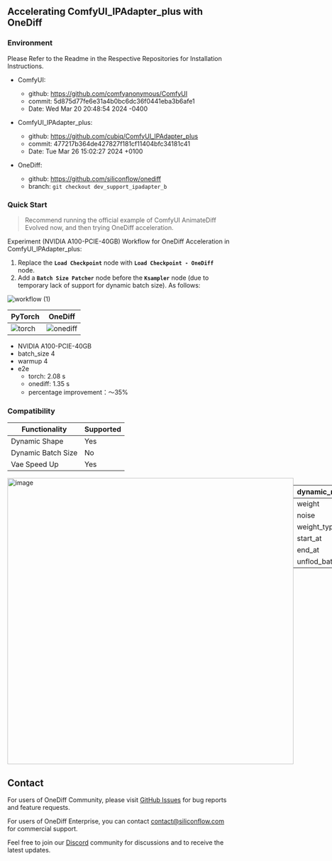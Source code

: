 ## Accelerating ComfyUI_IPAdapter_plus with OneDiff
### Environment
Please Refer to the Readme in the Respective Repositories for Installation Instructions.

- ComfyUI:
  - github: https://github.com/comfyanonymous/ComfyUI
  - commit: 5d875d77fe6e31a4b0bc6dc36f0441eba3b6afe1 
  - Date:   Wed Mar 20 20:48:54 2024 -0400

- ComfyUI_IPAdapter_plus:
  - github: https://github.com/cubiq/ComfyUI_IPAdapter_plus
  - commit: 477217b364de427827f181cf11404bfc34181c41 
  - Date:   Tue Mar 26 15:02:27 2024 +0100
  
- OneDiff:
  - github: https://github.com/siliconflow/onediff 
  - branch: `git checkout dev_support_ipadapter_b`

### Quick Start

> Recommend running the official example of ComfyUI AnimateDiff Evolved now, and then trying OneDiff acceleration. 

Experiment (NVIDIA A100-PCIE-40GB) Workflow for OneDiff Acceleration in ComfyUI_IPAdapter_plus:

1. Replace the **`Load Checkpoint`** node with **`Load Checkpoint - OneDiff`** node. 
2. Add a **`Batch Size Patcher`** node before the **`Ksampler`** node (due to temporary lack of support for dynamic batch size).
As follows:

![workflow (1)](https://github.com/siliconflow/onediff/assets/109639975/b4c1bcac-1c15-45e0-94f1-7a352e2939fd)

 | PyTorch                                                                                                | OneDiff                                                                                                  |
 | ------------------------------------------------------------------------------------------------------ | -------------------------------------------------------------------------------------------------------- |
 | ![torch](https://github.com/siliconflow/onediff/assets/109639975/b99838a6-2809-4e70-a4f2-966ba76c69d6) | ![onediff](https://github.com/siliconflow/onediff/assets/109639975/455741aa-d4e7-4b43-bfac-c5c52a66ac12) |

- NVIDIA A100-PCIE-40GB 
- batch_size 4
- warmup 4
- e2e
  - torch: 2.08 s
  - onediff: 1.35 s
  - percentage improvement：～35% 


### Compatibility

| Functionality      | Supported |
| ------------------ | --------- |
| Dynamic Shape      | Yes       |
| Dynamic Batch Size | No        |
| Vae Speed Up       | Yes       |

<div style="display: flex;">
<div style="flex: 1;">
        <img width="645" alt="image" src="https://github.com/siliconflow/onediff/assets/109639975/339e489e-aec7-488a-a242-276abfcf1cc3">
    </div>
    <div style="flex: 1;">
        <table>
            <thead>
                <tr>
                    <th>dynamic_modify</th>
                    <th></th>
                </tr>
            </thead>
            <tbody>
                <tr>
                    <td>weight</td>
                    <td>Yes</td>
                </tr>
                <tr>
                    <td>noise</td>
                    <td>Yes</td>
                </tr>
                <tr>
                    <td>weight_type</td>
                    <td>No</td>
                </tr>
                <tr>
                    <td>start_at</td>
                    <td>No</td>
                </tr>
                <tr>
                    <td>end_at</td>
                    <td>No</td>
                </tr>
                <tr> 
                    <td> unflod_batch </td>
                    <td> Untested </td>
            </tbody>
        </table>
  </div>
</div>

## Contact

For users of OneDiff Community, please visit [GitHub Issues](https://github.com/siliconflow/onediff/issues) for bug reports and feature requests.

For users of OneDiff Enterprise, you can contact contact@siliconflow.com for commercial support.

Feel free to join our [Discord](https://discord.gg/RKJTjZMcPQ) community for discussions and to receive the latest updates.